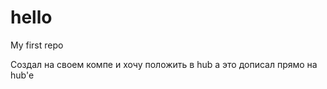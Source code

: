 # hello
My first repo

Создал на своем компе и хочу положить в hub
 а это дописал прямо на hub'е
 

